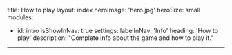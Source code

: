 title: How to play
layout: index
heroImage: 'hero.jpg'
heroSize: small
modules:
  - id: intro
    isShowInNav: true
    settings:
      labelInNav: 'Info'
      heading: 'How to play'
      description: "Complete info about the game and how to play it."
---
